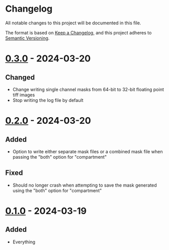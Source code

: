 # Changelog

All notable changes to this project will be documented in this file.

The format is based on [Keep a Changelog](https://keepachangelog.com/en/1.0.0/),
and this project adheres to [Semantic Versioning](https://semver.org/spec/v2.0.0.html).

# [0.3.0] - 2024-03-20

## Changed

- Change writing single channel masks from 64-bit to 32-bit floating point tiff images
- Stop writing the log file by default

# [0.2.0] - 2024-03-20

## Added

- Option to write either separate mask files or a combined mask file when passing the "both" option for "compartment"

## Fixed

- Should no longer crash when attempting to save the mask generated using the "both" option for "compartment"

# [0.1.0] - 2024-03-19

## Added

- Everything

[0.3.0]: https://github.com/milescsmith/pymask_dc/compare/0.1.0...0.3.0
[0.2.0]: https://github.com/milescsmith/pymask_dc/compare/0.1.0...0.2.0
[0.1.0]: https://github.com/milescsmith/pymask_dc/releases/tag/0.1.0